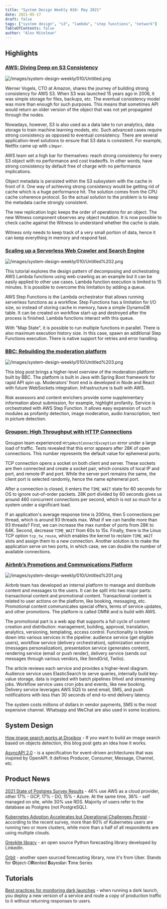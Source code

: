 ```yaml
---
title: "System Design Weekly 010: May 2021"
date: 2021-05-17
draft: false
tags: ["system design", "s3", "lambda", "step functions", "network"]
TableOfContents: false
author: "Alex Mitelman"
---
```


## Highlights

### [AWS: Diving Deep on S3 Consistency](https://www.allthingsdistributed.com/2021/04/s3-strong-consistency.html)

![/images/system-design-weekly/010/Untitled.png](/images/system-design-weekly/010/Untitled.png)

Werner Vogels, CTO at Amazon, shares the journey of building strong consistency for AWS S3. When S3 was launched 15 years ago in 2006, it was simple storage for files, backups, etc. The eventual consistency model was more than enough for such purposes. This means that sometimes API would return an older version of the object that was not yet propagated through the nodes.

Nowadays, however, S3 is also used as a data lake to run analytics, data storage to train machine learning models, etc. Such advanced cases require strong consistency as opposed to eventual consistency. There are several application-level solutions to ensure that S3 data is consistent. For example, Netflix came up with `s3mper`.

AWS team set a high bar for themselves: reach strong consistency for every S3 object with no performance and cost tradeoffs. In other words, have strong consistency by default free of charge with no performance implications.

Object metadata is persisted within the S3 subsystem with the cache in front of it. One way of achieving strong consistency would be getting rid of cache which is a huge performance hit. The solution comes from the CPU cache coherence protocol. So the actual solution to the problem is to keep the metadata cache strongly consistent.

The new replication logic keeps the order of operations for an object. The new Witness component observes any object mutation. It is now possible to check cache against the Witness to understand whether the cache is stale.

Witness only needs to keep track of a very small portion of data, hence it can keep everything in memory and respond fast.

### [Scaling up a Serverless Web Crawler and Search Engine](https://aws.amazon.com/blogs/architecture/scaling-up-a-serverless-web-crawler-and-search-engine/)

![/images/system-design-weekly/010/Untitled%202.png](/images/system-design-weekly/010/Untitled%202.png)

This tutorial explores the design pattern of decomposing and orchestrating AWS Lambda functions using web crawling as an example but it can be easily applied to other use cases. Lambda function execution is limited to 15 minutes. It is possible to overcome this limitation by adding a queue.

AWS Step Functions is the Lambda orchestrator that allows running serverless functions as a workflow. Step Functions has a limitation for I/O size, so instead of storing cache in memory, have a simple DynamoDB table. It can be created on workflow start-up and destroyed after the process is finished. Lambda functions interact with this queue.

With "Map State", it is possible to run multiple functions in parallel. There is also maximum execution history size. In this case, spawn an additional Step Functions execution. There is native support for retries and error handling.

### [BBC: Rebuilding the moderation platform](https://medium.com/bbc-design-engineering/rebuilding-the-bbc-moderation-platform-72f711ddc0e6)

![/images/system-design-weekly/010/Untitled%203.png](/images/system-design-weekly/010/Untitled%203.png)

This blog post brings a higher-level overview of the moderation platform built by BBC. The platform is built in Java with Spring Boot framework for rapid API spin up. Moderators' front end is developed in Node and React with future WebSockets integration. Infrastructure is built with AWS.

Risk assessors and content enrichers provide some supplementary information about submission, for example, highlight profanity. Service is orchestrated with AWS Step Function. It allows easy expansion of such modules as profanity detection, image moderation, audio transcription, text in picture detection.

### [Groupon: High Throughput with HTTP Connections](https://medium.com/groupon-eng/high-throughput-with-http-connections-f30472a70f97)

Groupon team experienced `HttpHostConnectException` error under a large load of traffic. Tests revealed that this error appears after 28K of open connections. This number represents the default value for ephemeral ports.

TCP connection opens a socket on both client and server. These sockets are then connected and create a socket pair, which consists of local IP and port, and remote IP and port. While the server port remains the same, the client port is selected randomly, hence the name ephemeral port.

After a connection is closed, it enters the `TIME_WAIT` state for 60 seconds for OS to ignore out-of-order packets. 28K port divided by 60 seconds gives us around 460 concurrent connections per second, which is not so much for a system under a significant load.

If an application's average response time is 200ms, then 5 connections per thread, which is around 93 threads max. What if we can handle more than 93 threads? First, we can increase the max number of ports from 28K to 64K. Second, decrease `TIME_WAIT` from 60s to 15s. Finally, there is the Linux TCP option `tcp_tw_reuse`, which enables the kernel to reclaim `TIME_WAIT` slots and assign them to a new connection. Another solution is to make the application serve on two ports, in which case, we can double the number of available connections.

### [Airbnb’s Promotions and Communications Platform](https://medium.com/airbnb-engineering/airbnbs-promotions-and-communications-platform-6266f1ffe2bd)

![/images/system-design-weekly/010/Untitled%201.png](/images/system-design-weekly/010/Untitled%201.png)

Airbnb team has developed an internal platform to manage and distribute content and messages to the users. It can be split into two major parts: transactional content and promotional content. Transactional content is related to user actions on the platform, like booking, messaging, etc. Promotional content communicates special offers, terms of service updates, and other promotions. The platform is called OMNI and is build with AWS.

The promotional part is a web app that supports a full cycle of content creation and distribution: management, building, approval, translation, analytics, versioning, templating, access control. Functionality is broken down into various services in the pipeline: audience service (get eligible users), workflow service (delivery orchestration), optimization service (messages personalization), presentation service (generates content), rendering service (email or push render), delivery service (sends out messages through various vendors, like SendGrid, Twilio).

The article reviews each service and provides a higher-level diagram. Audience service uses ElasticSearch to serve queries, internally build key-value storage, data is ingested with batch pipelines (Hive) and streaming jobs. Workflow service uses cron jobs and events, like new booking. Delivery service leverages AWS SQS to send email, SMS, and push notifications with less than 30 seconds of end-to-end delivery latency.

The system costs millions of dollars in vendor payments, SMS is the most expensive channel. Whatsapp and WeChat are also used in some locations.

## System Design

[How image search works at Dropbox](https://dropbox.tech/machine-learning/how-image-search-works-at-dropbox) - If you want to build an image search based on objects detection, this blog post gets an idea how it works.

[AsyncAPI 2.0](https://www.asyncapi.com/docs/getting-started) - is a specification for event-driven architectures that was inspired by OpenAPI. It defines Producer, Consumer, Message, Channel, etc.

## Product News

[2021 State of Postgres Survey Results](https://blog.timescale.com/blog/2021-state-of-postgres-survey-results/) - 46% use AWS as a cloud provider, other 17% - GCP, 17% - DO, 15% - Azure. At the same time, 36% - self managed on site, while 30% use RDS. Majority of users refer to the database as Postgres (not PostgreSQL).

[Kubernetes Adoption Accelerates but Operational Challenges Persist](https://traefik.io/blog/kubernetes-adoption-accelerates-but-operational-challenges-persist/) - according to the recent survey, more than 60% of Kubernetes users are running two or more clusters, while more than a half of all respondents are using multiple clouds.

[Greykite library](https://github.com/linkedin/greykite) - an open source Python forecasting library developed by LinkedIn.

[Orbit](https://github.com/uber/orbit) - another open sourced forecasting library, now it's from Uber. Stands for **O**bject-O**R**iented **B**ayes**I**an **T**ime Series

## Tutorials

[Best practices for monitoring dark launches](https://www.datadoghq.com/blog/dark-launches/) - when running a dark launch, you deploy a new version of a service and route a copy of production traffic to it without returning responses to users.